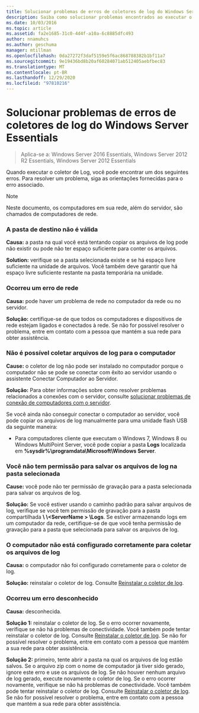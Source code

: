 ```yaml
---
title: Solucionar problemas de erros de coletores de log do Windows Server Essentials
description: Saiba como solucionar problemas encontrados ao executar o coletor de logs.
ms.date: 10/03/2016
ms.topic: article
ms.assetid: fa2e1685-31c0-4d4f-a10a-6c8885dfc493
author: nnamuhcs
ms.author: geschuma
manager: mtillman
ms.openlocfilehash: 0da27272f3daf5159e5f6ac868788382b1bf11a7
ms.sourcegitcommit: 9e19436bd8b20af60284071ab512405aebfbec83
ms.translationtype: MT
ms.contentlocale: pt-BR
ms.lasthandoff: 12/29/2020
ms.locfileid: "97810216"
---
```

# <a name="troubleshoot-windows-server-essentials-log-collector-errors"></a>Solucionar problemas de erros de coletores de log do Windows Server Essentials

>Aplica-se a: Windows Server 2016 Essentials, Windows Server 2012 R2 Essentials, Windows Server 2012 Essentials

Quando executar o coletor de Log, você pode encontrar um dos seguintes erros. Para resolver um problema, siga as orientações fornecidas para o erro associado.

> [!NOTE]
> Neste documento, os computadores em sua rede, além do servidor, são chamados de computadores de rede.

###  <a name="the-destination-folder-is-not-valid"></a><a name="BKMK_TheDestinationFolderIsNotValid"></a> A pasta de destino não é válida
 **Causa:** a pasta na qual você está tentando copiar os arquivos de log pode não existir ou pode não ter espaço suficiente para conter os arquivos.

 **Solution:** verifique se a pasta selecionada existe e se há espaço livre suficiente na unidade de arquivos. Você também deve garantir que há espaço livre suficiente restante na pasta temporária na unidade.

###  <a name="a-network-error-has-occurred"></a><a name="BKMK_ANetworkErrorHasOccurred"></a> Ocorreu um erro de rede
 **Causa:** pode haver um problema de rede no computador da rede ou no servidor.

 **Solução:** certifique-se de que todos os computadores e dispositivos de rede estejam ligados e conectados à rede. Se não for possível resolver o problema, entre em contato com a pessoa que mantém a sua rede para obter assistência.

###  <a name="cannot-collect-log-files-for-the-computer"></a><a name="BKMK_CannotCollectLogFiles"></a> Não é possível coletar arquivos de log para o computador
 **Cause:** o coletor de log não pode ser instalado no computador porque o computador não se pode se conectar com êxito ao servidor usando o assistente Conectar Computador ao Servidor.

 **Solução:** Para obter informações sobre como resolver problemas relacionados a conexões com o servidor, consulte [solucionar problemas de conexão de computadores com o servidor](https://go.microsoft.com/fwlink/p/?LinkID=241492).

 Se você ainda não conseguir conectar o computador ao servidor, você pode copiar os arquivos de log manualmente para uma unidade flash USB da seguinte maneira:

-   Para computadores cliente que executam o Windows 7, Windows 8 ou Windows MultiPoint Server, você pode copiar a pasta **Logs** localizada em **%sysdir%\programdata\Microsoft\Windows Server**.

###  <a name="you-do-not-have-permission-to-save-the-log-files-to-the-selected-folder"></a><a name="BKMK_YouDoNotHavePermission"></a> Você não tem permissão para salvar os arquivos de log na pasta selecionada
 **Cause:** você pode não ter permissão de gravação para a pasta selecionada para salvar os arquivos de log.

 **Solução:** Se você estiver usando o caminho padrão para salvar arquivos de log, verifique se você tem permissão de gravação para a pasta compartilhada **\\ \\<ServerName \> \Logs**. Se estiver armazenando logs em um computador da rede, certifique-se de que você tenha permissão de gravação para a pasta que selecionada para salvar os arquivos de log.

###  <a name="the-computer-is-not-configured-properly-to-collect-the-log-files"></a><a name="BKMK_TheComputerIsNotConfiguredProperly"></a> O computador não está configurado corretamente para coletar os arquivos de log
 **Causa:** o computador não foi configurado corretamente para o coletor de log.

 **Solução:** reinstalar o coletor de log. Consulte [Reinstalar o coletor de log](Install-the-Windows-Server-Essentials-Log-Collector.md#BKMK_Reinstall).

###  <a name="an-unknown-error-occurred"></a><a name="BKMK_AnUnknownErrorOccurred"></a> Ocorreu um erro desconhecido
 **Causa:** desconhecida.

 **Solução 1:** reinstalar o coletor de log. Se o erro ocorrer novamente, verifique se não há problemas de conectividade. Você também pode tentar reinstalar o coletor de log. Consulte [Reinstalar o coletor de log](Install-the-Windows-Server-Essentials-Log-Collector.md#BKMK_Reinstall). Se não for possível resolver o problema, entre em contato com a pessoa que mantém a sua rede para obter assistência.

 **Solução 2:** primeiro, tente abrir a pasta na qual os arquivos de log estão salvos. Se o arquivo zip com o nome de computador já tiver sido gerado, ignore este erro e use os arquivos de log. Se não houver nenhum arquivo de log gerado, execute novamente o coletor de log. Se o erro ocorrer novamente, verifique se não há problemas de conectividade. Você também pode tentar reinstalar o coletor de log. Consulte [Reinstalar o coletor de log](Install-the-Windows-Server-Essentials-Log-Collector.md#BKMK_Reinstall). Se não for possível resolver o problema, entre em contato com a pessoa que mantém a sua rede para obter assistência.
